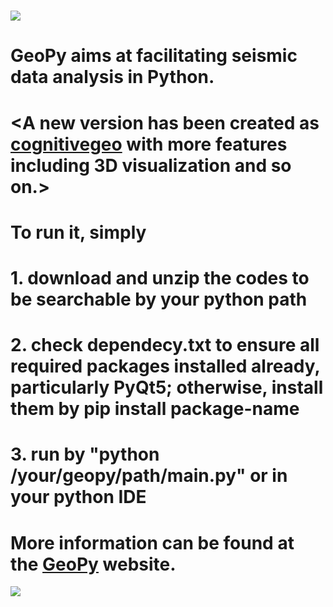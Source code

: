 # ![](https://github.com/geopyteam/geopy/blob/master/logo.png)
# GeoPy aims at facilitating seismic data analysis in Python.
# <A new version has been created as [cognitivegeo](https://github.com/geopyteam/cognitivegeo) with more features including 3D visualization and so on.>

# To run it, simply
#     1. download and unzip the codes to be searchable by your python path
#     2. check dependecy.txt to ensure all required packages installed already, particularly PyQt5; otherwise, install them by pip install package-name
#     3. run by "python /your/geopy/path/main.py" or in your python IDE
# More information can be found at the [GeoPy](https://geopyinfo.wixsite.com/geopy) website.
![](https://github.com/haibindi/geopy/blob/master/snapshot.png)
